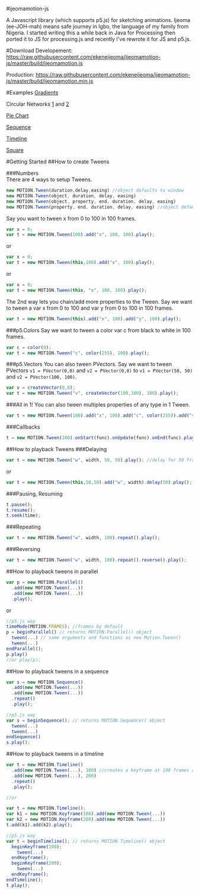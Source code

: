 #ijeomamotion-js
 
A Javascript library (which supports p5.js) for sketching animations. Ijeoma (ee-JOH-mah) means safe journey in Igbo, the language of my family from Nigeria. I started writing this a while back in Java for Processing then ported it to JS for processing.js and recently I've rewrote it for JS and p5.js.

#Download 
Developement: 
https://raw.githubusercontent.com/ekeneijeoma/ijeomamotion-js/master/build/ijeomamotion.js

Production: 
https://raw.githubusercontent.com/ekeneijeoma/ijeomamotion-js/master/build/ijeomamotion.min.js

#Examples
[Gradients](http://ekeneijeoma.github.io/ijeomamotion-js/examples/Gradient.html)

Circular Networks [1](http://ekeneijeoma.github.io/ijeomamotion-js/examples/CircularNetwork.html) and [2](http://ekeneijeoma.github.io/ijeomamotion-js/examples/CircularNetwork2.html)

[Pie Chart](http://ekeneijeoma.github.io/ijeomamotion-js/examples/PieChart2.html)

[Sequence](http://ekeneijeoma.github.io/ijeomamotion-js/examples/Sequence.html)

[Timeline](http://ekeneijeoma.github.io/ijeomamotion-js/examples/Timeline.html)

[Square](http://ekeneijeoma.github.io/ijeomamotion-js/examples/Square.html)

#Getting Started 
##How to create Tweens

###Numbers  
There are 4 ways to setup Tweens.
```javascript
new MOTION.Tween(duration,delay,easing) //object defaults to window
new MOTION.Tween(object, duration, delay, easing) 
new MOTION.Tween(object, property, end, duration, delay, easing)
new MOTION.Tween(property, end, duration, delay, easing) //object defaults to window
```

Say you want to tween x from 0 to 100 in 100 frames. 
```javascript
var x = 0;
var t = new MOTION.Tween(100).add("x", 100, 100).play();
```
or
```javascript
var x = 0;
var t = new MOTION.Tween(this,100).add("x", 100).play();
```

or
```javascript
var x = 0;
var t = new MOTION.Tween(this, "x", 100, 100).play();
```

The 2nd way lets you chain/add more properties to the Tween. Say we want to tween a var x from 0 to 100 and var y from 0 to 100 in 100 frames.
```javascript
var t = new MOTION.Tween(this).add("x", 100).add("y", 100).play();
```
 
###p5.Colors 
Say we want to tween a color var c from black to white in 100 frames.
```javascript
var c = color(0);
var t = new MOTION.Tween("c", color(255), 100).play();
```
 
###p5.Vectors
You can also tween PVectors. Say we want to tween PVectors `v1 = PVector(0,0)` and `v2 = PVector(0,0)` to `v1 = PVector(50, 50)` and `v2 = PVector(100, 100)`.
```javascript
var v = createVector(0,0);
var t = new MOTION.Tween("v", createVector(100,100), 100).play();
```

###All in 1!
You can also tween multiples properties of any type in 1 Tween.
```javascript
var t = new MOTION.Tween(100).add("x", 100).add("c", color(255)).add("v", createVector(100, 100)).play();
```

###Callbacks 
```javascript
t = new MOTION.Tween(100).onStart(func).onUpdate(func).onEnd(func).play(); 
```

##How to playback Tweens 
###Delaying
```javascript
var t = new MOTION.Tween("w", width, 50, 50).play(); //delay for 50 frames
```
or
```javascript
var t = new MOTION.Tween(this,50,50).add("w", width).delay(50).play();
```
###Pausing, Resuming  
```javascript  
t.pause(); 
t.resume(); 
t.seek(time); 
```
###Repeating
```javascript
var t = new MOTION.Tween("w", width, 100).repeat().play();
```
###Reversing
```javascript 
var t = new MOTION.Tween("w", width, 100).repeat().reverse().play();
```

##How to playback tweens in parallel
```javascript
var p = new MOTION.Parallel()
  .add(new MOTION.Tween(...)) 
  .add(new MOTION.Tween(...)) 
  .play(); 
```

or

```javascript
//p5.js way
timeMode(MOTION.FRAMES); //frames by default
p = beginParallel() // returns MOTION.Parallel() object
  tween(...) // same arguments and functions as new Motion.Tween()
  tween(...)
endParallel();
p.play()
//or play(p); 
```

##How to playback tweens in a sequence
```javascript
var s = new MOTION.Sequence() 
  .add(new MOTION.Tween(...)) 
  .add(new MOTION.Tween(...))  
  .repeat()
  .play();
```

```javascript
//p5.js way
var s = beginSequence(); // returns MOTION.Sequence() object
  tween(...)
  tween(...)
endSequence()
s.play();
```

##How to playback tweens in a timeline
```javascript
var t = new MOTION.Timeline()
  .add(new MOTION.Tween(...), 100) //creates a keyframe at 100 frames and adds that tween object
  .add(new MOTION.Tween(...), 200)
  .repeat()
  .play();

//or

var t = new MOTION.Timeline();
var k1 = new MOTION.Keyframe(100).add(new MOTION.Tween(...))
var k2 = new MOTION.Keyframe(200).add(new MOTION.Tween(...))
t.add(k1).add(k2).play();
```

```javascript
//p5.js way
var t = beginTimeline(); // returns MOTION.Timeline() object
  beginKeyframe(100);
    tween(...)
  endKeyframe();
  beginKeyframe(200);
    tween(...)
  endKeyframe();
endTimeline();
t.play();
```